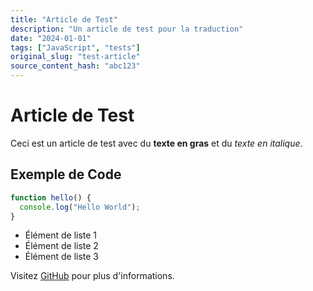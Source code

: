 ```yaml
---
title: "Article de Test"
description: "Un article de test pour la traduction"
date: "2024-01-01"
tags: ["JavaScript", "tests"]
original_slug: "test-article"
source_content_hash: "abc123"
---
```


# Article de Test

Ceci est un article de test avec du **texte en gras** et du *texte en italique*.

## Exemple de Code

```javascript
function hello() {
  console.log("Hello World");
}
```

- Élément de liste 1
- Élément de liste 2
- Élément de liste 3

Visitez [GitHub](https://github.com) pour plus d'informations.
